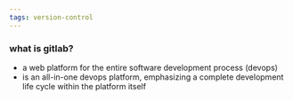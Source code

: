 ```yaml
---
tags: version-control
---
```


### what is gitlab?
- a web platform for the entire software development process (devops)
- is an all-in-one devops platform, emphasizing a complete development life cycle within the platform itself
